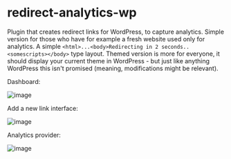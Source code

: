 # redirect-analytics-wp
Plugin that creates redirect links for WordPress, to capture analytics.
Simple version for those who have for example a fresh website used only for analytics. A simple `<html>...<body>Redirecting in 2 seconds..<somescripts></body>` type layout.
Themed version is more for everyone, it should display your current theme in WordPress - but just like anything WordPress this isn't promised (meaning, modifications might be relevant).


Dashboard:


![image](https://github.com/cnoid/redirect-analytics-wp/assets/10182309/09ad326f-8c39-4b0a-b6e9-31afe950421f)


Add a new link interface:


![image](https://github.com/cnoid/redirect-analytics-wp/assets/10182309/3334d734-face-4d84-b7c2-59d2be5dcd9b)


Analytics provider:


![image](https://github.com/cnoid/redirect-analytics-wp/assets/10182309/a497d284-be18-44d7-936b-4b359e5b1a40)
